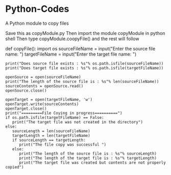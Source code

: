 # Python-Codes

A Python module to copy files

Save this as copyModule.py
Then import the module copyModule in python shell
Then type copyModule.coopyFile()  and the rest will follow

def copyFile():
    import os
    sourceFileName = input("Enter the source file name: ")
    targetFileName = input("Enter the target file name: ")

    print("Does source file exists : %s"% os.path.isfile(sourceFileName))
    print("Does target file exists : %s"% os.path.isfile(targetFileName))

    openSource = open(sourceFileName)
    print("The length of the source file is : %s"% len(sourceFileName))
    sourceContents = openSource.read()
    openSource.close()

    openTarget = open(targetFileName, 'w')
    openTarget.write(sourceContents)
    openTarget.close()
    print("=========File Coying in progress==========")
    if os.path.isfile(targetFileName) == False:
       print("The target file was not created in the directory")
    else:
       sourceLength = len(sourceFileName)
       targetLength = len(targetFileName)
       if sourceLength == targetLength:
          print("The file copy was successful ")
       else:
          print("The length of the source file is : %s"% sourceLength)
          print("The length of the target file is : %s"% targetLength)
          print("The target file was created but contents are not properly copied") 


